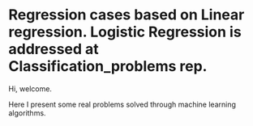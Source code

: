 # Regression cases based on Linear regression. Logistic Regression is addressed at Classification_problems rep.
 
 Hi, welcome.
 
 Here I present some real problems solved through machine learning algorithms. 
